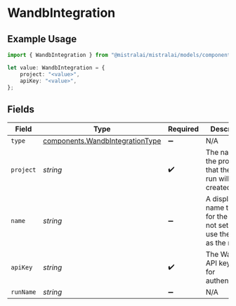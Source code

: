 # WandbIntegration

## Example Usage

```typescript
import { WandbIntegration } from "@mistralai/mistralai/models/components";

let value: WandbIntegration = {
    project: "<value>",
    apiKey: "<value>",
};
```

## Fields

| Field                                                                              | Type                                                                               | Required                                                                           | Description                                                                        |
| ---------------------------------------------------------------------------------- | ---------------------------------------------------------------------------------- | ---------------------------------------------------------------------------------- | ---------------------------------------------------------------------------------- |
| `type`                                                                             | [components.WandbIntegrationType](../../models/components/wandbintegrationtype.md) | :heavy_minus_sign:                                                                 | N/A                                                                                |
| `project`                                                                          | *string*                                                                           | :heavy_check_mark:                                                                 | The name of the project that the new run will be created under.                    |
| `name`                                                                             | *string*                                                                           | :heavy_minus_sign:                                                                 | A display name to set for the run. If not set, will use the job ID as the name.    |
| `apiKey`                                                                           | *string*                                                                           | :heavy_check_mark:                                                                 | The WandB API key to use for authentication.                                       |
| `runName`                                                                          | *string*                                                                           | :heavy_minus_sign:                                                                 | N/A                                                                                |
